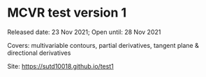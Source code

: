 # MCVR test version 1
Released date: 23 Nov 2021; Open until: 28 Nov 2021

Covers: multivariable contours, partial derivatives, tangent plane & directional derivatives

Site: https://sutd10018.github.io/test1
